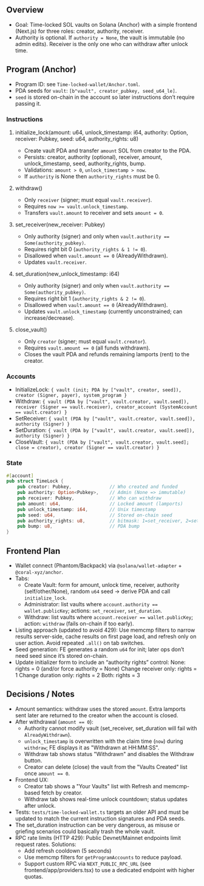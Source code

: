 ## Overview
- Goal: Time-locked SOL vaults on Solana (Anchor) with a simple frontend (Next.js) for three roles: creator, authority, receiver.
- Authority is optional. If `authority = None`, the vault is immutable (no admin edits). Receiver is the only one who can withdraw after unlock time.

## Program (Anchor)
- Program ID: see `Time-locked-wallet/Anchor.toml`.
- PDA seeds for `vault`: `[b"vault", creator_pubkey, seed_u64_le]`.
- `seed` is stored on-chain in the account so later instructions don’t require passing it.

### Instructions
1) initialize_lock(amount: u64, unlock_timestamp: i64, authority: Option<Pubkey>, receiver: Pubkey, seed: u64, authority_rights: u8)
   - Create vault PDA and transfer `amount` SOL from creator to the PDA.
   - Persists: creator, authority (optional), receiver, amount, unlock_timestamp, seed, authority_rights, bump.
   - Validations: `amount > 0`, `unlock_timestamp > now`.
   - If `authority` is None then `authority_rights` must be 0.

2) withdraw()
   - Only `receiver` (signer; must equal `vault.receiver`).
   - Requires `now >= vault.unlock_timestamp`.
   - Transfers `vault.amount` to receiver and sets `amount = 0`.

3) set_receiver(new_receiver: Pubkey)
   - Only authority (signer) and only when `vault.authority == Some(authority_pubkey)`.
   - Requires right bit 0 (`authority_rights & 1 != 0`).
   - Disallowed when `vault.amount == 0` (AlreadyWithdrawn).
   - Updates `vault.receiver`.

4) set_duration(new_unlock_timestamp: i64)
   - Only authority (signer) and only when `vault.authority == Some(authority_pubkey)`.
   - Requires right bit 1 (`authority_rights & 2 != 0`).
   - Disallowed when `vault.amount == 0` (AlreadyWithdrawn).
   - Updates `vault.unlock_timestamp` (currently unconstrained; can increase/decrease).

5) close_vault()
   - Only `creator` (signer; must equal `vault.creator`).
   - Requires `vault.amount == 0` (all funds withdrawn).
   - Closes the vault PDA and refunds remaining lamports (rent) to the creator.

### Accounts
- InitializeLock: `{ vault (init; PDA by ["vault", creator, seed]), creator (Signer, payer), system_program }`
- Withdraw: `{ vault (PDA by ["vault", vault.creator, vault.seed]), receiver (Signer == vault.receiver), creator_account (SystemAccount == vault.creator) }`
- SetReceiver: `{ vault (PDA by ["vault", vault.creator, vault.seed]), authority (Signer) }`
- SetDuration: `{ vault (PDA by ["vault", vault.creator, vault.seed]), authority (Signer) }`
- CloseVault: `{ vault (PDA by ["vault", vault.creator, vault.seed]; close = creator), creator (Signer == vault.creator) }`

### State
```rust
#[account]
pub struct TimeLock {
    pub creator: Pubkey,              // Who created and funded
    pub authority: Option<Pubkey>,    // Admin (None => immutable)
    pub receiver: Pubkey,             // Who can withdraw
    pub amount: u64,                  // Locked amount (lamports)
    pub unlock_timestamp: i64,        // Unix timestamp
    pub seed: u64,                    // Stored on-chain seed
    pub authority_rights: u8,         // bitmask: 1=set_receiver, 2=set_duration
    pub bump: u8,                     // PDA bump
}
```

## Frontend Plan
- Wallet connect (Phantom/Backpack) via `@solana/wallet-adapter` + `@coral-xyz/anchor`.
- Tabs:
  - Create Vault: form for amount, unlock time, receiver, authority (self/other/None), random `u64` seed → derive PDA and call `initialize_lock`.
  - Administrator: list vaults where `account.authority == wallet.publicKey`; actions: `set_receiver`, `set_duration`.
  - Withdraw: list vaults where `account.receiver == wallet.publicKey`; action: `withdraw` (fails on-chain if too early).
- Listing approach (updated to avoid 429): Use memcmp filters to narrow results server-side, cache results on first page load, and refresh only on user action. Avoid repeated `.all()` on tab switches.
- Seed generation: FE generates a random `u64` for init; later ops don’t need seed since it’s stored on-chain.
- Update initializer form to include an “authority rights” control:
None: rights = 0 (and/or force authority = None)
Change receiver only: rights = 1
Change duration only: rights = 2
Both: rights = 3
## Decisions / Notes
- Amount semantics: withdraw uses the stored `amount`. Extra lamports sent later are returned to the creator when the account is closed.
- After withdrawal (`amount == 0`):
  - Authority cannot modify vault (set_receiver, set_duration will fail with `AlreadyWithdrawn`).
  - `unlock_timestamp` is overwritten with the claim time (`now`) during `withdraw`; FE displays it as "Withdrawn at HH:MM:SS".
  - Withdraw tab shows status "Withdrawn" and disables the Withdraw button.
  - Creator can delete (close) the vault from the "Vaults Created" list once `amount == 0`.
- Frontend UX:
  - Creator tab shows a "Your Vaults" list with Refresh and memcmp-based fetch by creator.
  - Withdraw tab shows real-time unlock countdown; status updates after unlock.
- Tests: `tests/time-locked-wallet.ts` targets an older API and must be updated to match the current instruction signatures and PDA seeds.
- The set_duration instruction can be very dangerous, as misuse or griefing scenarios could basically trash the whole vault.
- RPC rate limits (HTTP 429): Public Devnet/Mainnet endpoints limit request rates. Solutions:
  - Add refresh cooldown (5 seconds)
  - Use memcmp filters for `getProgramAccounts` to reduce payload.
  - Support custom RPC via `NEXT_PUBLIC_RPC_URL` (see frontend/app/providers.tsx) to use a dedicated endpoint with higher quotas.
